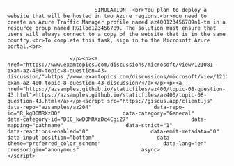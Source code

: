 <p class="card-text">
							
								SIMULATION -<br>You plan to deploy a website that will be hosted in two Azure regions.<br>You need to create an Azure Traffic Manager profile named az400123456789n1-tm in a resource group named RG1lod123456789. The solution must ensure that users will always connect to a copy of the website that is in the same country.<br>To complete this task, sign in to the Microsoft Azure portal.<br>
							
						</p><p><a href="https://www.examtopics.com/discussions/microsoft/view/121081-exam-az-400-topic-8-question-43-discussion/">https://www.examtopics.com/discussions/microsoft/view/121081-exam-az-400-topic-8-question-43-discussion/</a></p><p><a href="https://azsamples.github.io/staticfiles/az400/topic-08-question-43.html">https://azsamples.github.io/staticfiles/az400/topic-08-question-43.html</a></p><script src="https://giscus.app/client.js"                    data-repo="azsamples/az204"                    data-repo-id="R_kgDOMRXzDQ"                    data-category="General"                    data-category-id="DIC_kwDOMRXzDc4Cgi27"                    data-mapping="pathname"                    data-strict="1"                    data-reactions-enabled="0"                    data-emit-metadata="0"                    data-input-position="bottom"                    data-theme="preferred_color_scheme"                    data-lang="en"                    crossorigin="anonymous"                    async>                    </script>